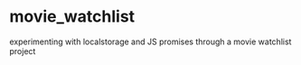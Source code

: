 # movie_watchlist
experimenting with localstorage and JS promises through a movie watchlist project
